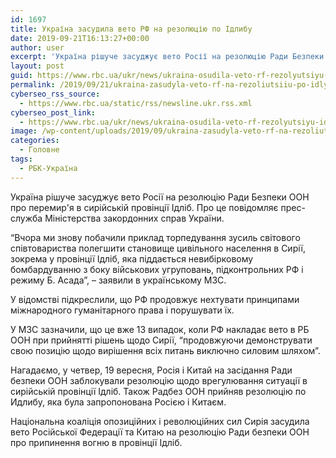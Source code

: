 ```yaml
---
id: 1697
title: Україна засудила вето РФ на резолюцію по Ідлибу
date: 2019-09-21T16:13:27+00:00
author: user
excerpt: 'Україна рішуче засуджує вето Росії на резолюцію Ради Безпеки ООН про перемир&#039;я в сирійській провінції Ідліб. Про це повідомляє прес-служба Міністерства...'
layout: post
guid: https://www.rbc.ua/ukr/news/ukraina-osudila-veto-rf-rezolyutsiyu-idlibu-1569080527.html
permalink: /2019/09/21/ukraina-zasudyla-veto-rf-na-rezoliutsiiu-po-idlybu/
cyberseo_rss_source:
  - https://www.rbc.ua/static/rss/newsline.ukr.rss.xml
cyberseo_post_link:
  - https://www.rbc.ua/ukr/news/ukraina-osudila-veto-rf-rezolyutsiyu-idlibu-1569080527.html
image: /wp-content/uploads/2019/09/ukraina-zasudyla-veto-rf-na-rezoliutsiiu-po-idlybu.jpg
categories:
  - Головне
tags:
  - РБК-Україна
---
```

Україна рішуче засуджує вето Росії на резолюцію Ради Безпеки ООН про перемир'я в сирійській провінції Ідліб. Про це повідомляє прес-служба Міністерства закордонних справ України.

&#8220;Вчора ми знову побачили приклад торпедування зусиль світового співтовариства полегшити становище цивільного населення в Сирії, зокрема у провінції Ідліб, яка піддається невибірковому бомбардуванню з боку військових угруповань, підконтрольних РФ і режиму Б. Асада&#8221;, &#8211; заявили в українському МЗС.

У відомстві підкреслили, що РФ продовжує нехтувати принципами міжнародного гуманітарного права і порушувати їх.

У МЗС зазначили, що це вже 13 випадок, коли РФ накладає вето в РБ ООН при прийнятті рішень щодо Сирії, &#8220;продовжуючи демонструвати свою позицію щодо вирішення всіх питань виключно силовим шляхом&#8221;.

Нагадаємо, у четвер, 19 вересня, Росія і Китай на засідання Ради безпеки ООН заблокували резолюцію щодо врегулювання ситуації в сирійській провінції Ідліб. Також Радбез ООН прийняв резолюцію по Идлибу, яка була запропонована Росією і Китаєм.

Національна коаліція опозиційних і революційних сил Сирія засудила вето Російської Федерації та Китаю на резолюцію Ради безпеки ООН про припинення вогню в провінції Ідліб.